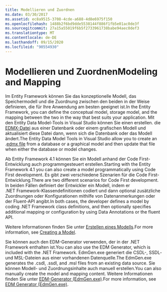 ```yaml
---
title: Modellieren und Zuordnen
ms.date: 03/30/2017
ms.assetid: ec8a9515-3708-4cde-a688-4d8e6975f150
ms.openlocfilehash: 1488b2f6bd9dde5538144f886f1fb5e01ac0de3f
ms.sourcegitcommit: 27a15a55019f6b5f2733961738babe94aec0def3
ms.translationtype: MT
ms.contentlocale: de-DE
ms.lasthandoff: 09/15/2020
ms.locfileid: "90554930"
---
```

# <a name="modeling-and-mapping"></a><span data-ttu-id="1bea4-102">Modellieren und Zuordnen</span><span class="sxs-lookup"><span data-stu-id="1bea4-102">Modeling and Mapping</span></span>
<span data-ttu-id="1bea4-103">Im Entity Framework können Sie das konzeptionelle Modell, das Speichermodell und die Zuordnung zwischen den beiden in der Weise definieren, die für Ihre Anwendung am besten geeignet ist.</span><span class="sxs-lookup"><span data-stu-id="1bea4-103">In the Entity Framework, you can define the conceptual model, storage model, and the mapping between the two in the way that best suits your application.</span></span> <span data-ttu-id="1bea4-104">Mit den Entity Data Model-Tools in Visual Studio können Sie einen erstellen. die [EDMX-Datei](/previous-versions/dotnet/netframework-4.0/cc982042(v=vs.100)) aus einer Datenbank oder einem grafischen Modell und aktualisiert diese Datei dann, wenn sich die Datenbank oder das Modell ändert.</span><span class="sxs-lookup"><span data-stu-id="1bea4-104">The Entity Data Model Tools in Visual Studio allow you to create an .[edmx file](/previous-versions/dotnet/netframework-4.0/cc982042(v=vs.100)) from a database or a graphical model and then update that file when either the database or model changes.</span></span>  
  
 <span data-ttu-id="1bea4-105">Ab Entity Framework 4.1 können Sie ein Modell anhand der Code First-Entwicklung auch programmgesteuert erstellen.</span><span class="sxs-lookup"><span data-stu-id="1bea4-105">Starting with the Entity Framework 4.1 you can also create a model programmatically using Code First development.</span></span> <span data-ttu-id="1bea4-106">Es gibt zwei verschiedene Szenarien für die Code First-Entwicklung.</span><span class="sxs-lookup"><span data-stu-id="1bea4-106">There are two different scenarios for Code First development.</span></span> <span data-ttu-id="1bea4-107">In beiden Fällen definiert der Entwickler ein Modell, indem er .NET Framework-Klassendefinitionen codiert und dann optional zusätzliche Zuordnungen oder Konfigurationen mithilfe von Datenanmerkungen oder der Fluent-API angibt.</span><span class="sxs-lookup"><span data-stu-id="1bea4-107">In both cases, the developer defines a model by coding .NET Framework class definitions, and then optionally specifies additional mapping or configuration by using Data Annotations or the fluent API.</span></span>  
  
 <span data-ttu-id="1bea4-108">Weitere Informationen finden Sie unter [Erstellen eines Modells](/ef/ef6/modeling/).</span><span class="sxs-lookup"><span data-stu-id="1bea4-108">For more information, see [Creating a Model](/ef/ef6/modeling/).</span></span>  
  
 <span data-ttu-id="1bea4-109">Sie können auch den EDM-Generator verwenden, der in der .NET Framework enthalten ist.</span><span class="sxs-lookup"><span data-stu-id="1bea4-109">You can also use the EDM Generator, which is included with the .NET Framework.</span></span> <span data-ttu-id="1bea4-110">EdmGen.exe generiert die CSDL-, SSDL- und MSL-Dateien aus einer vorhandenen Datenquelle.</span><span class="sxs-lookup"><span data-stu-id="1bea4-110">The EdmGen.exe generates the .csdl, .ssdl, and .msl files from an existing data source.</span></span> <span data-ttu-id="1bea4-111">Sie können Modell- und Zuordnungsinhalte auch manuell erstellen.</span><span class="sxs-lookup"><span data-stu-id="1bea4-111">You can also manually create the model and mapping content.</span></span> <span data-ttu-id="1bea4-112">Weitere Informationen finden Sie unter [EDM-Generator (EdmGen.exe)](edm-generator-edmgen-exe.md).</span><span class="sxs-lookup"><span data-stu-id="1bea4-112">For more information, see [EDM Generator (EdmGen.exe)](edm-generator-edmgen-exe.md).</span></span>
